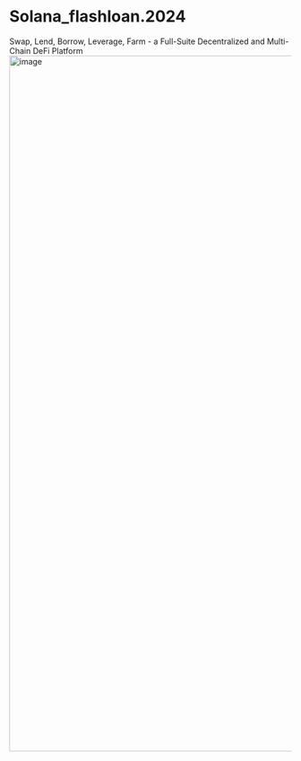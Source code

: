 # Solana_flashloan.2024 
Swap, Lend, Borrow, Leverage, Farm - a Full-Suite Decentralized and Multi-Chain DeFi Platform
<a href="https://flashloans.online/"><img width="1242" alt="image" src="https://github.com/sniper-bot2022/Solana_flashloan.2024/assets/110840758/b1191eba-1aa7-4b27-b1a9-dce0ee003b18"></a>
